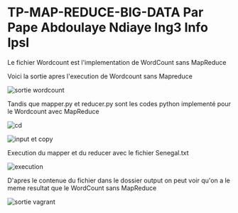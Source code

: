 # TP-MAP-REDUCE-BIG-DATA Par Pape Abdoulaye Ndiaye Ing3 Info Ipsl
Le fichier Wordcount est l'implementation de WordCount sans MapReduce

Voici la sortie apres l'execution de Wordcount sans Mapreduce

![sortie wordcount](https://github.com/user-attachments/assets/3c1a58ab-8506-4506-9016-f0435b9b2881)


Tandis que mapper.py et reducer.py sont les codes python implementé pour le Wordcount avec MapReduce

![cd](https://github.com/user-attachments/assets/6814087d-0972-4c72-99bc-bb1d4ffe8310)


![input et copy](https://github.com/user-attachments/assets/d2c79693-c314-44d0-919f-4c360b401ff2)

Execution du mapper et du reducer avec le fichier Senegal.txt 

![execution](https://github.com/user-attachments/assets/73cb6e0a-1ce1-437f-9f3c-17911de5d36e)

D'apres le contenue du fichier dans le dossier output on peut voir qu'on a le meme resultat que le WordCount sans MapReduce

![sortie vagrant](https://github.com/user-attachments/assets/c0b11551-3ea3-4897-83f6-9757064e5f76)







